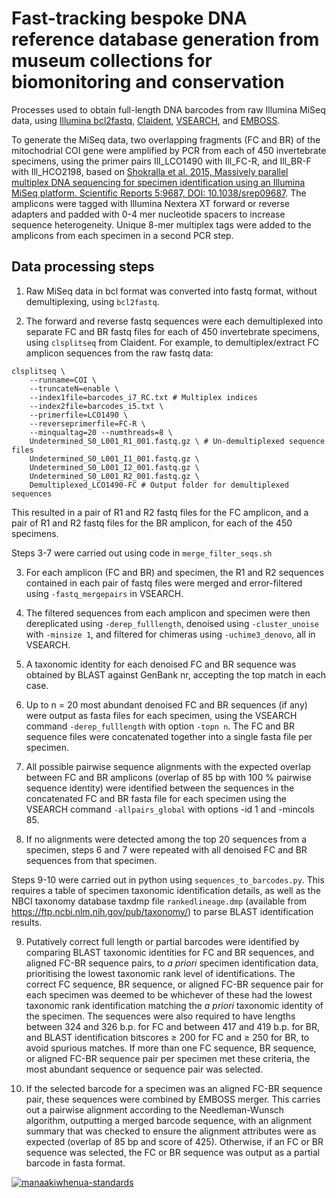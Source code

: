 # Fast-tracking bespoke DNA reference database generation from museum collections for biomonitoring and conservation

Processes used to obtain full-length DNA barcodes from raw Illumina MiSeq data, using [Illumina bcl2fastq](https://support.illumina.com/sequencing/sequencing_software/bcl2fastq-conversion-software.html), [Claident](https://github.com/astanabe/Claident/), [VSEARCH](https://github.com/torognes/vsearch), and [EMBOSS](http://emboss.sourceforge.net/). 

To generate the MiSeq data, two overlapping fragments (FC and BR) of the mitochodrial COI gene were amplified by PCR from each of 450 invertebrate specimens, using the primer pairs Ill_LCO1490 with Ill_FC-R, and Ill_BR-F with Ill_HCO2198, based on [Shokralla et al. 2015, Massively parallel multiplex DNA sequencing for specimen identification using an Illumina MiSeq platform. Scientific Reports 5:9687, DOI: 10.1038/srep09687](http://www.nature.com/srep/2015/150408/srep09687/full/srep09687.html). The amplicons were tagged with Illumina Nextera XT forward or reverse adapters and padded with 0-4 mer nucleotide spacers to increase sequence heterogeneity. Unique 8-mer multiplex tags were added to the amplicons from each specimen in a second PCR step.  

## Data processing steps

1. Raw MiSeq data in bcl format was converted into fastq format, without demultiplexing, using `bcl2fastq`. 

2. The forward and reverse fastq sequences were each demultiplexed into separate FC and BR fastq files for each of 450 invertebrate specimens, using `clsplitseq` from Claident. 
For example, to demultiplex/extract FC amplicon sequences from the raw fastq data:
``` 
clsplitseq \
	--runname=COI \
	--truncateN=enable \
    --index1file=barcodes_i7_RC.txt # Multiplex indices
	--index2file=barcodes_i5.txt \
    --primerfile=LCO1490 \
	--reverseprimerfile=FC-R \ 
	--minqualtag=20 --numthreads=8 \
    Undetermined_S0_L001_R1_001.fastq.gz \ # Un-demultiplexed sequence files
	Undetermined_S0_L001_I1_001.fastq.gz \
    Undetermined_S0_L001_I2_001.fastq.gz \
	Undetermined_S0_L001_R2_001.fastq.gz \
    Demultiplexed_LCO1490-FC # Output folder for demultiplexed sequences
```
This resulted in a pair of R1 and R2 fastq files for the FC amplicon, and a pair of R1 and R2 fastq files for the BR amplicon, for each of the 450 specimens. 

Steps 3-7 were carried out using code in `merge_filter_seqs.sh`

3. For each amplicon (FC and BR) and specimen, the R1 and R2 sequences contained in each pair of fastq files were merged and error-filtered using `-fastq_mergepairs` in VSEARCH.

4. The filtered sequences from each amplicon and specimen were then dereplicated using `-derep_fulllength`, denoised using `-cluster_unoise` with `-minsize 1`, and filtered for chimeras using `-uchime3_denovo`, all in VSEARCH.

5. A taxonomic identity for each denoised FC and BR sequence was obtained by BLAST against GenBank nr, accepting the top match in each case.

6. Up to n = 20 most abundant denoised FC and BR sequences (if any) were output as fasta files for each specimen, using the VSEARCH command `-derep_fulllength` with option `-topn n`. The FC and BR sequence files were concatenated together into a single fasta file per specimen.  

7. All possible pairwise sequence alignments with the expected overlap between FC and BR amplicons (overlap of 85 bp with 100 % pairwise sequence identity) were identified between the sequences in the concatenated FC and BR fasta file for each specimen using the VSEARCH command `-allpairs_global` with options -id 1 and -mincols 85. 

8. If no alignments were detected among the top 20 sequences from a specimen, steps 6 and 7 were repeated with all denoised FC and BR sequences from that specimen.  

Steps 9-10 were carried out in python using `sequences_to_barcodes.py`. This requires a table of specimen taxonomic identification details, as well as the NBCI taxonomy database taxdmp file `rankedlineage.dmp` (available from https://ftp.ncbi.nlm.nih.gov/pub/taxonomy/) to parse BLAST identification results.  

9. Putatively correct full length or partial barcodes were identified by comparing BLAST taxonomic identities for FC and BR sequences, and aligned FC-BR sequence pairs, to _a_ _priori_ specimen identification data, prioritising the lowest taxonomic rank level of identifications. The correct FC sequence, BR sequence, or aligned FC-BR sequence pair for each specimen was deemed to be whichever of these had the lowest taxonomic rank identification matching the _a_ _priori_ taxonomic identity of the specimen. The sequences were also required to have lengths between 324 and 326 b.p. for FC and between 417 and 419 b.p. for BR, and BLAST identification bitscores ≥ 200 for FC and ≥ 250 for BR, to avoid spurious matches. If more than one FC sequence, BR sequence, or aligned FC-BR sequence pair per specimen met these criteria, the most abundant sequence or sequence pair was selected.

10. If the selected barcode for a specimen was an aligned FC-BR sequence pair, these sequences were  combined by EMBOSS merger. This carries out a pairwise alignment according to the Needleman-Wunsch algorithm, outputting a merged barcode sequence, with an alignment summary that was checked to ensure the alignment attributes were as expected (overlap of 85 bp and score of 425). Otherwise, if an FC or BR sequence was selected, the FC or BR sequence was output as a partial barcode in fasta format.
 
[![manaakiwhenua-standards](https://github.com/manaakiwhenua/<Fast_DNA_barcoding>/workflows/manaakiwhenua-standards/badge.svg)](https://github.com/manaakiwhenua/manaakiwhenua-standards)
